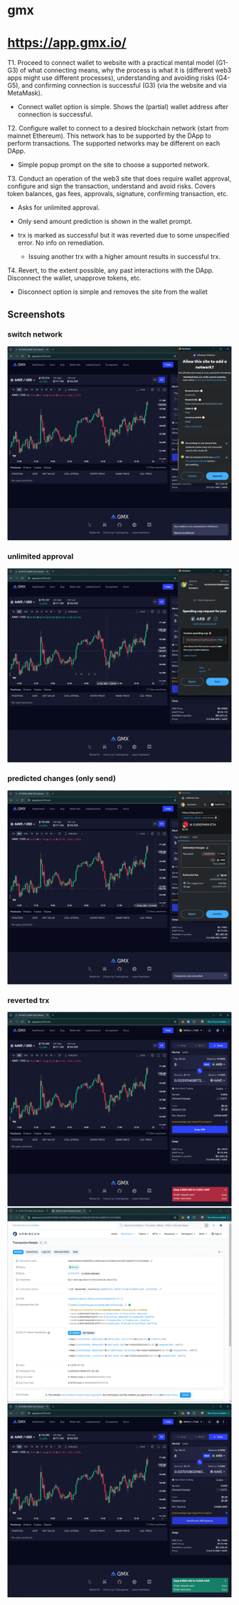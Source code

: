 # gmx
# https://app.gmx.io/

T1. Proceed to connect wallet to website with a practical mental model (G1-G3) of what connecting means, why the process is what it is (different web3 apps might use different processes), understanding and avoiding risks (G4-G5), and confirming connection is successful (G3) (via the website and via MetaMask).

- Connect wallet option is simple. Shows the (partial) wallet address after connection is successful.

T2. Configure wallet to connect to a desired blockchain network (start from mainnet Ethereum). This network has to be supported by the DApp to perform transactions. The supported networks may be different on each DApp.

- Simple popup prompt on the site to choose a supported network.

T3. Conduct an operation of the web3 site that does require wallet approval, configure and sign the transaction, understand and avoid risks. Covers token balances, gas fees, approvals, signature, confirming transaction, etc.

- Asks for unlimited approval.

- Only send amount prediction is shown in the wallet prompt.

- trx is marked as successful but it was reverted due to some unspecified error. No info on remediation.
    - Issuing another trx with a higher amount results in successful trx.


T4. Revert, to the extent possible, any past interactions with the DApp. Disconnect the wallet, unapprove tokens, etc. 

- Disconnect option is simple and removes the site from the wallet

## Screenshots
### switch network
![wallet](image-76.png)

### unlimited approval
![wallet](image-77.png)

### predicted changes (only send)
![wallet](image-78.png)

### reverted trx
![site](image-80.png)
![arbiscan](image-79.png)
![succeeds](image-81.png)